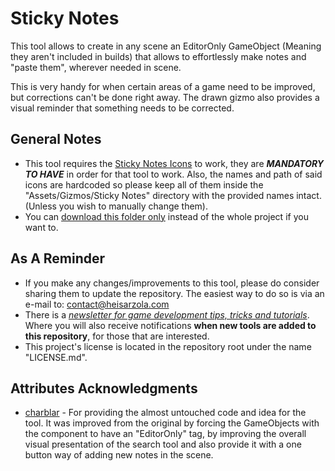 # Sticky Notes
This tool allows to create in any scene an EditorOnly GameObject (Meaning they aren't included in builds) that allows to effortlessly make notes and "paste them", wherever needed in scene.

This is very handy for when certain areas of a game need to be improved, but corrections can't be done right away. The drawn gizmo also provides a visual reminder that something needs to be corrected.

## General Notes

* This tool requires the [Sticky Notes Icons](https://github.com/heisarzola/Unity-Development-Tools/tree/master/Gizmos/Sticky%20Notes) to work, they are ***MANDATORY TO HAVE*** in order for that tool to work. Also, the names and path of said icons are hardcoded so please keep all of them inside the "Assets/Gizmos/Sticky Notes" directory with the provided names intact. (Unless you wish to manually change them).
* You can [download this folder only](https://minhaskamal.github.io/DownGit/#/home?url=https://github.com/heisarzola/Unity-Development-Tools/tree/master/Tools/Sticky%20Notes) instead of the whole project if you want to.

## As A Reminder 
* If you make any changes/improvements to this tool, please do consider sharing them to update the repository. The easiest way to do so is via an e-mail to: contact@heisarzola.com
* There is a [*newsletter for game development tips, tricks and tutorials*](https://heisarzola.us16.list-manage.com/subscribe?u=711c0d50be32d6a5eca3ccb18&id=43d6d70f28). Where you will also receive notifications **when new tools are added to this repository**, for those that are interested.
* This project's license is located in the repository root under the name "LICENSE.md".

## Attributes Acknowledgments

* [charblar](https://github.com/charblar/stickies) - For providing the almost untouched code and idea for the tool. It was improved from the original by forcing the GameObjects with the component to have an "EditorOnly" tag, by improving the overall visual presentation of the search tool and also provide it with a one button way of adding new notes in the scene.